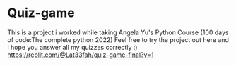 # Quiz-game

This is a project i worked while taking Angela Yu's Python Course (100 days of code:The complete python 2022)
Feel free to try the project out here and i hope you answer all my quizzes correctly :) https://replit.com/@Lat33fah/quiz-game-final?v=1
